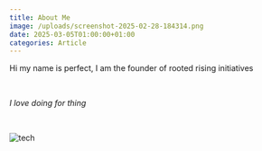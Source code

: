 ```yaml
---
title: About Me
image: /uploads/screenshot-2025-02-28-184314.png
date: 2025-03-05T01:00:00+01:00
categories: Article
---
```

Hi my name is perfect, I am the founder of rooted rising initiatives

&nbsp;

*I love doing for thing*

&nbsp;

![tech](/uploads/screenshot-2025-02-27-181620.png "tech")